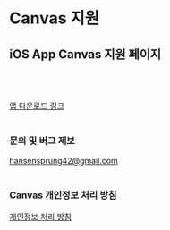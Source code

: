 # Canvas 지원
## iOS App Canvas 지원 페이지
<br><br><br>
[앱 다운로드 링크](https://apps.apple.com/us/app/canvas-%EC%BA%94%EB%B2%84%EC%8A%A4-%EC%9C%84%EC%A0%AF/id1596669616)
<br><br>
### 문의 및 버그 제보
hansensprung42@gmail.com
<br><br>
### Canvas 개인정보 처리 방침
[개인정보 처리 방침](https://github.com/hasen-sprung/Canvas_help/wiki/Canvas-Privacy-Policy)
